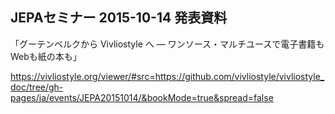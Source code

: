 ## JEPAセミナー 2015-10-14 発表資料

「グーテンベルクから Vivliostyle へ — ワンソース・マルチユースで電子書籍もWebも紙の本も」

https://vivliostyle.org/viewer/#src=https://github.com/vivliostyle/vivliostyle_doc/tree/gh-pages/ja/events/JEPA20151014/&bookMode=true&spread=false
